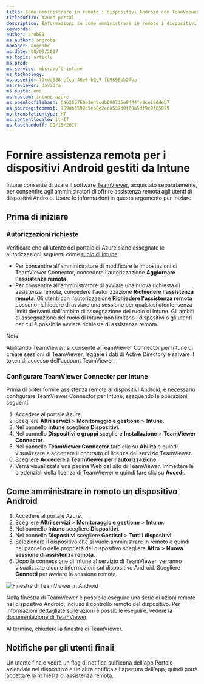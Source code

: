 ```yaml
---
title: Come amministrare in remoto i dispositivi Android con TeamViewer
titlesuffix: Azure portal
description: Informazioni su come amministrare in remoto i dispositivi Android con TeamViewer."
keywords: 
author: arob98
ms.author: angrobe
manager: angrobe
ms.date: 08/09/2017
ms.topic: article
ms.prod: 
ms.service: microsoft-intune
ms.technology: 
ms.assetid: 72cdd888-efca-46e6-b2e7-fb9696bb2fba
ms.reviewer: davidra
ms.suite: ems
ms.custom: intune-azure
ms.openlocfilehash: 0a6286760e1e49cdb090736e9444fe8ce18ddeb7
ms.sourcegitcommit: 769db6599d5eb0e2cca537d0f60a5df9c9f05079
ms.translationtype: HT
ms.contentlocale: it-IT
ms.lasthandoff: 09/15/2017
---
```

# <a name="provide-remote-assistance-for-intune-managed-android-devices"></a>Fornire assistenza remota per i dispositivi Android gestiti da Intune

Intune consente di usare il software [TeamViewer](https://www.teamviewer.com), acquistato separatamente, per consentire agli amministratori di offrire assistenza remota agli utenti di dispositivi Android. Usare le informazioni in questo argomento per iniziare.

## <a name="before-you-start"></a>Prima di iniziare

### <a name="required-permissions"></a>Autorizzazioni richieste

Verificare che all'utente del portale di Azure siano assegnate le autorizzazioni seguenti come [ruolo di Intune](https://docs.microsoft.com/intune-azure/access-control/role-based-access-control):
- Per consentire all'amministratore di modificare le impostazioni di TeamViewer Connector, concedere l'autorizzazione **Aggiornare l'assistenza remota**.
- Per consentire all'amministratore di avviare una nuova richiesta di assistenza remota, concedere l'autorizzazione **Richiedere l'assistenza remota**. Gli utenti con l'autorizzazione **Richiedere l'assistenza remota** possono richiedere di avviare una sessione per qualsiasi utente, senza limiti derivanti dall'ambito di assegnazione del ruolo di Intune. Gli ambiti di assegnazione del ruolo di Intune non limitano i dispositivi o gli utenti per cui è possibile avviare richieste di assistenza remota.

>[!NOTE]
>Abilitando TeamViewer, si consente a TeamViewer Connector per Intune di creare sessioni di TeamViewer, leggere i dati di Active Directory e salvare il token di accesso dell'account TeamViewer.

### <a name="configure-the-intune-teamviewer-connector"></a>Configurare TeamViewer Connector per Intune

Prima di poter fornire assistenza remota ai dispositivi Android, è necessario configurare TeamViewer Connector per Intune, eseguendo le operazioni seguenti:


1. Accedere al portale Azure.
2. Scegliere **Altri servizi** > **Monitoraggio e gestione** > **Intune**.
3. Nel pannello **Intune** scegliere **Dispositivi**.
4. Nel pannello **Dispositivi e gruppi** scegliere **Installazione** > **TeamViewer Connector**.
5. Nel pannello **TeamViewer Connector** fare clic su **Abilita** e quindi visualizzare e accettare il contratto di licenza del servizio TeamViewer.
6. Scegliere **Accedere a TeamViewer per l'autorizzazione**.
7. Verrà visualizzata una pagina Web del sito di TeamViewer. Immettere le credenziali della licenza di TeamViewer e quindi fare clic su **Accedi**.


## <a name="how-to-remotely-administer-an-android-device"></a>Come amministrare in remoto un dispositivo Android

1. Accedere al portale Azure.
2. Scegliere **Altri servizi** > **Monitoraggio e gestione** > **Intune**.
3. Nel pannello **Intune** scegliere **Dispositivi**.
4. Nel pannello **Dispositivi** scegliere **Gestisci** > **Tutti i dispositivi**.
5. Selezionare il dispositivo che si vuole amministrare in remoto e quindi nel pannello delle proprietà del dispositivo scegliere **Altro** > **Nuova sessione di assistenza remota**.
6. Dopo la connessione di Intune al servizio di TeamViewer, verranno visualizzate alcune informazioni sul dispositivo Android. Scegliere **Connetti** per avviare la sessione remota.

![Finestre di TeamViewer in Android](./media/android-teamviewer.png)

Nella finestra di TeamViewer è possibile eseguire una serie di azioni remote nel dispositivo Android, incluso il controllo remoto del dispositivo. Per informazioni dettagliate sulle azioni è possibile eseguire, vedere la [documentazione di TeamViewer](https://www.teamviewer.com/support/documents/).

Al termine, chiudere la finestra di TeamViewer.

## <a name="end-user-notifications"></a>Notifiche per gli utenti finali

Un utente finale vedrà un flag di notifica sull'icona dell'app Portale aziendale nel dispositivo e un'altra notifica all'apertura dell'app, quindi potrà accettare la richiesta di assistenza remota.


